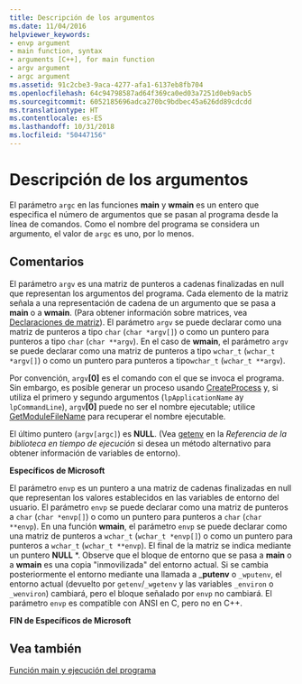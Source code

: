 ```yaml
---
title: Descripción de los argumentos
ms.date: 11/04/2016
helpviewer_keywords:
- envp argument
- main function, syntax
- arguments [C++], for main function
- argv argument
- argc argument
ms.assetid: 91c2cbe3-9aca-4277-afa1-6137eb8fb704
ms.openlocfilehash: 64c94798587ad64f369ca0ed03a7251d0eb9acb5
ms.sourcegitcommit: 6052185696adca270bc9bdbec45a626dd89cdcdd
ms.translationtype: HT
ms.contentlocale: es-ES
ms.lasthandoff: 10/31/2018
ms.locfileid: "50447156"
---
```

# <a name="argument-description"></a>Descripción de los argumentos

El parámetro `argc` en las funciones **main** y **wmain** es un entero que especifica el número de argumentos que se pasan al programa desde la línea de comandos. Como el nombre del programa se considera un argumento, el valor de `argc` es uno, por lo menos.

## <a name="remarks"></a>Comentarios

El parámetro `argv` es una matriz de punteros a cadenas finalizadas en null que representan los argumentos del programa. Cada elemento de la matriz señala a una representación de cadena de un argumento que se pasa a **main** o a **wmain**. (Para obtener información sobre matrices, vea [Declaraciones de matriz](../c-language/array-declarations.md)). El parámetro `argv` se puede declarar como una matriz de punteros a tipo `char` (`char *argv[]`) o como un puntero para punteros a tipo `char` (`char **argv`). En el caso de **wmain**, el parámetro `argv` se puede declarar como una matriz de punteros a tipo `wchar_t` (`wchar_t *argv[]`) o como un puntero para punteros a tipo`wchar_t` (`wchar_t **argv`).

Por convención, `argv`**[0]** es el comando con el que se invoca el programa.  Sin embargo, es posible generar un proceso usando [CreateProcess](/windows/desktop/api/processthreadsapi/nf-processthreadsapi-createprocessa) y, si utiliza el primero y segundo argumentos (`lpApplicationName` ay `lpCommandLine`), `argv`**[0]** puede no ser el nombre ejecutable; utilice [GetModuleFileName](/windows/desktop/api/libloaderapi/nf-libloaderapi-getmodulefilenamea) para recuperar el nombre ejecutable.

El último puntero (`argv[argc]`) es **NULL**. (Vea [getenv](../c-runtime-library/reference/getenv-wgetenv.md) en la *Referencia de la biblioteca en tiempo de ejecución* si desea un método alternativo para obtener información de variables de entorno).

**Específicos de Microsoft**

El parámetro `envp` es un puntero a una matriz de cadenas finalizadas en null que representan los valores establecidos en las variables de entorno del usuario. El parámetro `envp` se puede declarar como una matriz de punteros a `char` (`char *envp[]`) o como un puntero para punteros a `char` (`char **envp`). En una función **wmain**, el parámetro `envp` se puede declarar como una matriz de punteros a `wchar_t` (`wchar_t *envp[]`) o como un puntero para punteros a `wchar_t` (`wchar_t **envp`). El final de la matriz se indica mediante un puntero **NULL** \*. Observe que el bloque de entorno que se pasa a **main** o a **wmain** es una copia "inmovilizada" del entorno actual. Si se cambia posteriormente el entorno mediante una llamada a _**putenv** o `_wputenv`, el entorno actual (devuelto por `getenv`/`_wgetenv` y las variables `_environ` o `_wenviron`) cambiará, pero el bloque señalado por `envp` no cambiará. El parámetro `envp` es compatible con ANSI en C, pero no en C++.

**FIN de Específicos de Microsoft**

## <a name="see-also"></a>Vea también

[Función main y ejecución del programa](../c-language/main-function-and-program-execution.md)